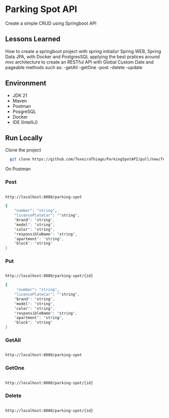 # Parking Spot API

Create a simple CRUD using Springboot API

## Lessons Learned

How to  create a springboot project with spring initializr Spring WEB, Spring Data JPA, with Docker and PostgresSQL applying the best pratices around mvc architecture to create an RESTful API with Global Custom Date and pageable methods such as:
-getAll
-getOne
-post
-delete
-update  

## Environment 
- JDK 21
- Maven
- Postman
- PosgreSQL
- Docker
- IDE (IntelliJ)

## Run Locally

Clone the project

```bash
  git clone https://github.com/TexeiraThiago/ParkingSpotAPI/pull/new/feature1
```

On Postman

### Post

```bash

http://localhost:8080/parking-spot

{
    "number": "string",
    "licencePlateCar": ""string",
    "brand": "string",
    "model": "string",
    "color": "string",
    "responsibleName": "string",
    "apartment": "string",
    "block": "string"
}
```

### Put
```bash

http://localhost:8080/parking-spot/{id}

{
     "number": "string",
    "licencePlateCar": ""string",
    "brand": "string",
    "model": "string",
    "color": "string",
    "responsibleName": "string",
    "apartment": "string",
    "block": "string"
}
```

### GetAll
```bash

http://localhost:8080/parking-spot
```
### GetOne

```bash

http://localhost:8080/parking-spot/{id}
```

### Delete

```bash

http://localhost:8080/parking-spot/{id}
```
